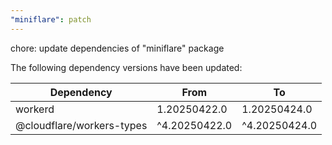```yaml
---
"miniflare": patch
---
```


chore: update dependencies of "miniflare" package

The following dependency versions have been updated:

| Dependency                | From          | To            |
| ------------------------- | ------------- | ------------- |
| workerd                   | 1.20250422.0  | 1.20250424.0  |
| @cloudflare/workers-types | ^4.20250422.0 | ^4.20250424.0 |
